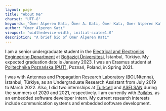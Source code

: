 ```yaml
---
layout: page
title: "About Me"
charset: "UTF-8"
keywords: "Ömer Alperen Katı, Ömer A. Katı, Ömer Katı, Omer Alperen Kati, Omer A. Kati, Omer Kati, boğaziçi, boun, electronics, ee, bountenna, aselsan, turkcell, poilabs, Politechnika Poznańska"
author: "Ömer Alperen Katı"
viewport: "width=device-width, initial-scale=1.0"
description: "A brief bio of Ömer Alperen Katı"
---
```

<!-- <head>
  <meta http-equiv='cache-control' content='no-cache'> 
  <meta http-equiv='expires' content='0'> 
  <meta http-equiv='pragma' content='no-cache'>
</head> -->
  
I am a senior undergraduate student in the [Electrical and Electronics Engineering Department](https://ee.boun.edu.tr/) at [Boğaziçi Üniversitesi](http://www.boun.edu.tr/en-US/Index), İstanbul, Türkiye. My expected graduation date is January 2023. I was an Erasmus student at [Politechnika Poznańska (PUT)](https://www.put.poznan.pl/en), Poznań, Poland, in Spring 2021. 

<!-- ![Boğaziçi](https://upload.wikimedia.org/wikipedia/tr/e/e2/Bo%C4%9Fazi%C3%A7i_%C3%9Cniversitesi_Logo.png){: style="float: left", size="100"} -->
<!-- ![Swiss Alps](https://user-images.githubusercontent.com/4943215/55412536-edbba180-5567-11e9-9c70-6d33bca3f8ed.jpg)
 -->

I was with [Antennas and Propagation Research Laboratory (BOUNtenna)](https://bountenna.boun.edu.tr/), İstanbul, Türkiye, as an Undergraduate Research Assistant from July 2019 to March 2022. Also, I did two internships at [Turkcell](https://www.turkcell.com.tr/english-support) and [ASELSAN](https://aselsan.com.tr/en) during the summers of 2020 and 2021, respectively. I am currently with [Poilabs](https://www.poilabs.com/en/home/), as an embedded software developer intern. My current research interests include communication systems and embedded software development.

